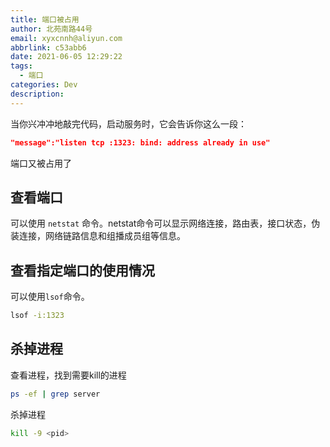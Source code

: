 ```yaml
---
title: 端口被占用
author: 北苑南路44号
email: xyxcnnh@aliyun.com
abbrlink: c53abb6
date: 2021-06-05 12:29:22
tags:
  - 端口
categories: Dev
description:
---
```


当你兴冲冲地敲完代码，启动服务时，它会告诉你这么一段：

```JSON
"message":"listen tcp :1323: bind: address already in use"
```

端口又被占用了

<!-- more -->

## 查看端口

可以使用 `netstat` 命令。netstat命令可以显示网络连接，路由表，接口状态，伪装连接，网络链路信息和组播成员组等信息。

## 查看指定端口的使用情况

可以使用`lsof`命令。

```bash
lsof -i:1323
```

## 杀掉进程

查看进程，找到需要kill的进程

```bash
ps -ef | grep server
```

杀掉进程

```bash
kill -9 <pid>
```

